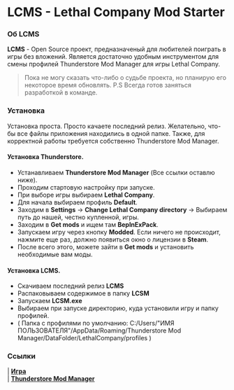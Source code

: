 # LCMS - Lethal Company Mod Starter  

### Об LCMS  ###

**LCMS** - Open Source проект, предназначеный для любителей поиграть в игры без вложений. Является достаточно удобным инструментом для смены профилей Thunderstore Mod Manager для игры Lethal Company.

> Пока не могу сказать что-либо о судьбе проекта, но планирую его некоторое время обновлять. P.S Всегда готов заняться разработкой в команде.

### Установка ###
Установка проста. Просто качаете последний релиз. Желательно, что-бы все файлы приложения находились в одной папке.
Также, для корректной работы требуется собственно Thunderstore Mod Manager.

#### Установка **Thunderstore**. ####
- Устанавливаем **Thunderstore Mod Manager** (Все ссылки оставлю ниже).
- Проходим стартовую настройку при запуске.
- При выборе игры выбираем **Lethal Company**.
- Для начала выбираем профиль **Default**.
- Заходим в **Settings** -> **Change Lethal Company directory** -> Выбираем путь до нашей, честно купленной, игры.
- Заходим в **Get mods** и ищем там **BepInExPack**.
- Запускаем игру через кнопку **Modded**. Если ничего не происходит, нажмите еще раз, должно появиться окно о лицензии в **Steam**.
- После всего этого, можете зайти в **Get mods** и установить необходимые вам моды.

#### Установка **LCMS**. ####
- Скачиваем последний релиз **LCMS**
- Распаковываем содержимое в папку **LCSM**
- Запускаем **LCSM.exe**
- Выбираем при запуске директорию, куда установили игру и папку профилей. 
- ( Папка с профилями по умолчанию: C:/Users/"ИМЯ ПОЛЬЗОВАТЕЛЯ"/AppData/Roaming/Thunderstore Mod Manager/DataFolder/LethalCompany/profiles )

### Ссылки

| [**Игра**](https://freetp.ru/po-seti/5458-lethal-company-igra-po-seti-i-internetu-onlayn.html)  
| [**Thunderstore Mod Manager**]()
